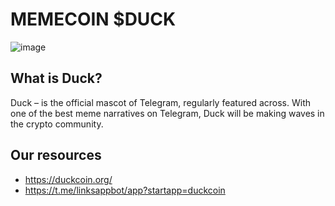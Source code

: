 # MEMECOIN $DUCK
![image](https://github.com/user-attachments/assets/6cbab1b4-9ecb-4806-9d70-e1224e3a98b3)

## What is Duck?
Duck – is the official mascot of Telegram, regularly featured across. With one of the best meme narratives on Telegram, Duck will be making waves in the crypto community.

## Our resources
- https://duckcoin.org/
- https://t.me/linksappbot/app?startapp=duckcoin
